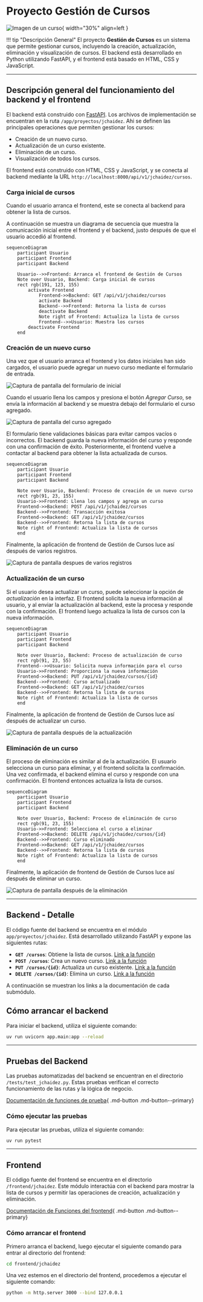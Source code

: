 # Proyecto Gestión de Cursos

![Imagen de un curso](cursos.jpeg){ width="30%" align=left }

!!! tip "Descripción General" 
    El proyecto **Gestión de Cursos** es un sistema que permite gestionar cursos, incluyendo la creación, actualización, eliminación y visualización de cursos. El backend está desarrollado en Python utilizando FastAPI, y el frontend está basado en HTML, CSS y JavaScript.

---

## Descripción general del funcionamiento del backend y el frontend

El backend está construido con [FastAPI](https://fastapi.tiangolo.com/). Los archivos de implementación se encuentran en la ruta `/app/proyectos/jchaidez`. Ahi se definen las principales operaciones que permiten gestionar los cursos:

- Creación de un nuevo curso.
- Actualización de un curso existente.
- Eliminación de un curso.
- Visualización de todos los cursos.

El frontend está construido con HTML, CSS y JavaScript, y se conecta al backend mediante la URL `http://localhost:8000/api/v1/jchaidez/cursos`.

### Carga inicial de cursos
Cuando el usuario arranca el frontend, este se conecta al backend para obtener la lista de cursos.

A continuación se muestra un diagrama de secuencia que muestra la comunicación inicial entre el frontend y el backend, justo después de que el usuario accedió al frontend.

```mermaid
sequenceDiagram
    participant Usuario
    participant Frontend
    participant Backend

    Usuario-->>Frontend: Arranca el frontend de Gestión de Cursos
    Note over Usuario, Backend: Carga inicial de cursos
    rect rgb(191, 123, 155)
        activate Frontend
            Frontend->>Backend: GET /api/v1/jchaidez/cursos
            activate Backend
            Backend-->>Frontend: Retorna la lista de cursos
            deactivate Backend
            Note right of Frontend: Actualiza la lista de cursos
            Frontend-->>Usuario: Muestra los cursos
        deactivate Frontend
    end
```

### Creación de un nuevo curso
Una vez que el usuario arranca el frontend y los datos iniciales han sido cargados, el usuario puede agregar un nuevo curso mediante el formulario de entrada.

![Captura de pantalla del formulario de inicial](Inicial.png)

Cuando el usuario llena los campos y presiona el botón *Agregar Curso*, se envía la información al backend y se muestra debajo del formulario el curso agregado.

![Captura de pantalla del curso agregado](CAgregado.png)

El formulario tiene validaciones básicas para evitar campos vacíos o incorrectos. El backend guarda la nueva información del curso y responde con una confirmación de éxito. Posteriormente, el frontend vuelve a contactar al backend para obtener la lista actualizada de cursos.

```mermaid
sequenceDiagram
    participant Usuario
    participant Frontend
    participant Backend

    Note over Usuario, Backend: Proceso de creación de un nuevo curso
    rect rgb(91, 23, 155)
    Usuario->>Frontend: Llena los campos y agrega un curso
    Frontend->>Backend: POST /api/v1/jchaidez/cursos
    Backend-->>Frontend: Transacción exitosa
    Frontend->>Backend: GET /api/v1/jchaidez/cursos
    Backend-->>Frontend: Retorna la lista de cursos
    Note right of Frontend: Actualiza la lista de cursos
    end
```

Finalmente, la aplicación de frontend de Gestión de Cursos luce así después de varios registros.


![Captura de pantalla despues de varios registros](VRegistros.png)


### Actualización de un curso

Si el usuario desea actualizar un curso, puede seleccionar la opción de *actualización* en la interfaz. El frontend solicita la nueva información al usuario, y al enviar la actualización al backend, este la procesa y responde con la confirmación. El frontend luego actualiza la lista de cursos con la nueva información.

```mermaid
sequenceDiagram
    participant Usuario
    participant Frontend
    participant Backend

    Note over Usuario, Backend: Proceso de actualización de curso
    rect rgb(91, 23, 55)
    Frontend-->>Usuario: Solicita nueva información para el curso
    Usuario->>Frontend: Proporciona la nueva información
    Frontend->>Backend: PUT /api/v1/jchaidez/cursos/{id}
    Backend-->>Frontend: Curso actualizado
    Frontend->>Backend: GET /api/v1/jchaidez/cursos
    Backend-->>Frontend: Retorna la lista de cursos
    Note right of Frontend: Actualiza la lista de cursos
    end
```

Finalmente, la aplicación de frontend de Gestión de Cursos luce así después de actualizar un curso.


![Captura de pantalla después de la actualización](Actualizado.png)


### Eliminación de un curso
El proceso de eliminación es similar al de la actualización. El usuario selecciona un curso para eliminar, y el frontend solicita la confirmación. Una vez confirmada, el backend elimina el curso y responde con una confirmación. El frontend entonces actualiza la lista de cursos.

```mermaid
sequenceDiagram
    participant Usuario
    participant Frontend
    participant Backend

    Note over Usuario, Backend: Proceso de eliminación de curso
    rect rgb(91, 23, 155)
    Usuario->>Frontend: Selecciona el curso a eliminar
    Frontend->>Backend: DELETE /api/v1/jchaidez/cursos/{id}
    Backend-->>Frontend: Curso eliminado
    Frontend->>Backend: GET /api/v1/jchaidez/cursos
    Backend-->>Frontend: Retorna la lista de cursos
    Note right of Frontend: Actualiza la lista de cursos
    end
```

Finalmente, la aplicación de frontend de Gestión de Cursos luce así después de eliminar un curso.


![Captura de pantalla después de la eliminación](Eliminado.png)

---

## Backend - Detalle
El código fuente del backend se encuentra en el módulo `app/proyectos/jchaidez`. Está desarrollado utilizando FastAPI y expone las siguientes rutas:

- **`GET /cursos`**: Obtiene la lista de cursos. [Link a la función](backend.md#app.proyectos.jchaidez.routes.get_cursos)
- **`POST /cursos`**: Crea un nuevo curso. [Link a la función](backend.md#app.proyectos.jchaidez.routes.create_curso)
- **`PUT /cursos/{id}`**: Actualiza un curso existente. [Link a la función](backend.md#app.proyectos.jchaidez.routes.update_curso)
- **`DELETE /cursos/{id}`**: Elimina un curso. [Link a la función](backend.md#app.proyectos.jchaidez.routes.delete_curso)

A continuación se muestran los links a la documentación de cada submódulo.


## Cómo arrancar el backend

Para iniciar el backend, utiliza el siguiente comando:

```bash
uv run uvicorn app.main:app --reload
```

---

## Pruebas del Backend
Las pruebas automatizadas del backend se encuentran en el directorio `/tests/test_jchaidez.py`. Estas pruebas verifican el correcto funcionamiento de las rutas y la lógica de negocio.

[Documentación de funciones de prueba](tests.md){ .md-button .md-button--primary}

### Cómo ejecutar las pruebas
Para ejecutar las pruebas, utiliza el siguiente comando:

```bash
uv run pytest
```

---

## Frontend
El código fuente del frontend se encuentra en el directorio `/frontend/jchaidez`. Este módulo interactúa con el backend para mostrar la lista de cursos y permitir las operaciones de creación, actualización y eliminación.

[Documentación de Funciones del frontend](frontend.md){ .md-button .md-button--primary}

### Cómo arrancar el frontend

Primero arranca el backend, luego ejecutar el siguiente comando para entrar al directorio del frontend:

```bash
cd frontend/jchaidez
```

Una vez estemos en el directorio del frontend, procedemos a ejecutar el siguiente comando:

```bash
python -m http.server 3000 --bind 127.0.0.1
```